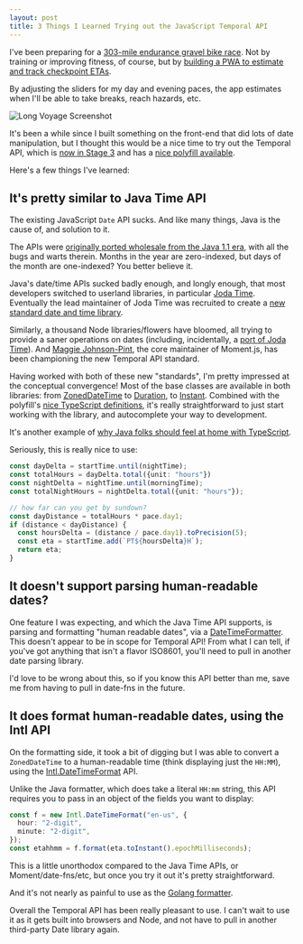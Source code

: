 ```yaml
---
layout: post
title: 3 Things I Learned Trying out the JavaScript Temporal API
---
```


I've been preparing for a [303-mile endurance gravel bike race](https://www.gravel-worlds.com/the-long-voyage). Not by training or improving fitness, of course, but by [building a PWA to estimate and track checkpoint ETAs](https://longvoyage.steele.blue/).

By adjusting the sliders for my day and evening paces, the app estimates when I'll be able to take breaks, reach hazards, etc.

![Long Voyage Screenshot](/content/images/long-voyage-screenshot.png)

It's been a while since I built something on the front-end that did lots of date manipulation, but I thought this would be a nice time to try out the Temporal API, which is [now in Stage 3](https://tc39.es/proposal-temporal/docs/) and has a [nice polyfill available](https://www.npmjs.com/package/@js-temporal/polyfill).

Here's a few things I've learned:

## It's pretty similar to Java Time API

The existing JavaScript `Date` API sucks. And like many things, Java is the cause of, and solution to it.

The APIs were [originally ported wholesale from the Java 1.1 era](https://maggiepint.com/2017/04/09/fixing-javascript-date-getting-started/), with all the bugs and warts therein. Months in the year are zero-indexed, but days of the month are one-indexed? You better believe it.

Java's date/time APIs sucked badly enough, and longly enough, that most developers switched to userland libraries, in particular [Joda Time](https://www.joda.org/joda-time/). Eventually the lead maintainer of Joda Time was recruited to create a [new standard date and time library](https://jcp.org/aboutJava/communityprocess/pfd/jsr310/JSR-310-guide.html).

Similarly, a thousand Node libraries/flowers have bloomed, all trying to provide a saner operations on dates (including, incidentally, a [port of Joda Time](https://js-joda.github.io/js-joda/)). And [Maggie Johnson-Pint](https://maggiepint.com/), the core maintainer of Moment.js, has been championing the new Temporal API standard.

Having worked with both of these new "standards", I'm pretty impressed at the conceptual convergence! Most of the base classes are available in both libraries: from [ZonedDateTime](https://docs.oracle.com/en/java/javase/11/docs/api/java.base/java/time/ZonedDateTime.html) to [Duration](https://tc39.es/proposal-temporal/docs/#Temporal-Duration), to [Instant](https://docs.oracle.com/en/java/javase/11/docs/api/java.base/java/time/Instant.html). Combined with the polyfill's [nice TypeScript definitions](https://www.npmjs.com/package/@js-temporal/polyfill), it's really straightforward to just start working with the library, and autocomplete your way to development.

It's another example of [why Java folks should feel at home with TypeScript](/typescript-for-javaers).

Seriously, this is really nice to use:

```ts
const dayDelta = startTime.until(nightTime);
const totalHours = dayDelta.total({unit: "hours"})
const nightDelta = nightTime.until(morningTime);
const totalNightHours = nightDelta.total({unit: "hours"});

// how far can you get by sundown?
const dayDistance = totalHours * pace.day1;
if (distance < dayDistance) {
  const hoursDelta = (distance / pace.day1).toPrecision(5);
  const eta = startTime.add(`PT${hoursDelta}H`);
  return eta;
}
```

## It doesn't support parsing human-readable dates?

One feature I was expecting, and which the Java Time API supports, is parsing and formatting "human readable dates", via a [DateTimeFormatter](https://docs.oracle.com/javase/8/docs/api/java/time/format/DateTimeFormatter.html). This doesn't appear to be in scope for Temporal API! From what I can tell, if you've got anything that isn't a flavor ISO8601, you'll need to pull in another date parsing library.

I'd love to be wrong about this, so if you know this API better than me, save me from having to pull in date-fns in the future.

## It does format human-readable dates, using the Intl API

On the formatting side, it took a bit of digging but I was able to convert a `ZonedDateTime` to a human-readable time (think displaying just the `HH:MM`), using the [Intl.DateTimeFormat](https://developer.mozilla.org/en-US/docs/Web/JavaScript/Reference/Global_Objects/Intl/DateTimeFormat) API.

Unlike the Java formatter, which does take a literal `HH:mm` string, this API requires you to pass in an object of the fields you want to display:

```ts
const f = new Intl.DateTimeFormat("en-us", {
  hour: "2-digit",
  minute: "2-digit",
});
const etahhmm = f.format(eta.toInstant().epochMilliseconds);
```

This is a little unorthodox compared to the Java Time APIs, or Moment/date-fns/etc, but once you try it out it's pretty straightforward.

And it's not nearly as painful to use as the [Golang formatter](https://golang.org/src/time/format.go).

Overall the Temporal API has been really pleasant to use. I can't wait to use it as it gets built into browsers and Node, and not have to pull in another third-party Date library again.

